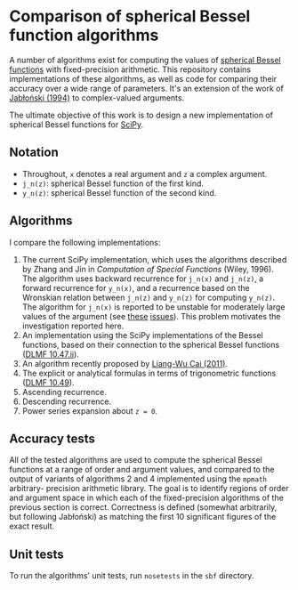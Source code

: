 # Comparison of spherical Bessel function algorithms #

A number of algorithms exist for computing the values of
[spherical Bessel functions][1] with fixed-precision arithmetic.  This
repository contains implementations of these algorithms, as well as code for
comparing their accuracy over a wide range of parameters.  It's an extension
of the work of [Jabłoński (1994)][2] to complex-valued arguments.

The ultimate objective of this work is to design a new implementation
of spherical Bessel functions for [SciPy][3].

[1]: http://dlmf.nist.gov/10.47
[2]: http://linkinghub.elsevier.com/retrieve/pii/S0021999184710606
[3]: https://github.com/scipy/scipy


## Notation ##

*   Throughout, `x` denotes a real argument and `z` a complex argument.
*   `j_n(z)`: spherical Bessel function of the first kind.
*   `y_n(z)`: spherical Bessel function of the second kind.

## Algorithms ##

I compare the following implementations:

1.  The current SciPy implementation, which uses the algorithms described by
    Zhang and Jin in *Computation of Special Functions* (Wiley, 1996). The
    algorithm uses backward recurrence for `j_n(x)` and `j_n(z)`, a forward
    recurrence for `y_n(x)`, and a recurrence based on the Wronskian relation
    between `j_n(z)` and `y_n(z)` for computing `y_n(z)`. The algorithm for
    `j_n(x)` is reported to be unstable for moderately large values of the
    argument (see [these][4] [issues][5]).  This problem motivates the
    investigation reported here.
2.  An implementation using the SciPy implementations of the Bessel functions,
    based on their connection to the spherical Bessel functions
    ([DLMF 10.47.ii][6]).
3.  An algorithm recently proposed by [Liang-Wu Cai (2011)][7].
4.  The explicit or analytical formulas in terms of trigonometric functions
    ([DLMF 10.49][8]).
5.  Ascending recurrence.
6.  Descending recurrence.
7.  Power series expansion about `z = 0`.

[4]: https://github.com/scipy/scipy/issues/2165
[5]: https://github.com/scipy/scipy/issues/1641
[6]: http://dlmf.nist.gov/10.47.ii
[7]: http://dx.doi.org/10.1016/j.cpc.2010.11.019
[8]: http://dlmf.nist.gov/10.49


## Accuracy tests ##

All of the tested algorithms are used to compute the spherical Bessel
functions at a range of order and argument values, and compared to the output
of variants of algorithms 2 and 4 implemented using the `mpmath` arbitrary-
precision arithmetic library.  The goal is to identify regions of order and
argument space in which each of the fixed-precision algorithms of the previous
section is correct.  Correctness is defined (somewhat arbitrarily, but
following Jabłoński) as matching the first 10 significant figures of the exact
result.

## Unit tests ##

To run the algorithms' unit tests, run `nosetests` in the `sbf` directory.
